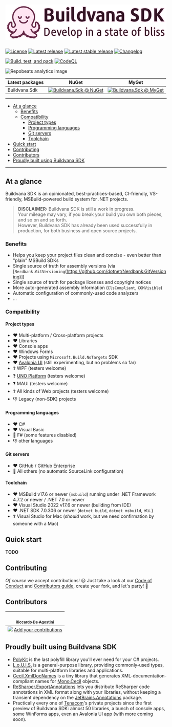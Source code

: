 # ![Buildvana SDK](graphics/Readme.png)

[![License](https://badgen.net/badge/license/MIT/blue)](https://github.com/Tenacom/Buildvana.Sdk/blob/main/LICENSE)
[![Latest release](https://badgen.net/github/release/Tenacom/Buildvana.Sdk?label=latest)](https://github.com/Tenacom/Buildvana.Sdk/releases)
[![Latest stable release](https://badgen.net/github/release/Tenacom/Buildvana.Sdk/stable?label=stable)](https://github.com/Tenacom/Buildvana.Sdk/releases)
[![Changelog](https://badgen.net/badge/changelog/Keep%20a%20Changelog%20v1.0.0/orange)](https://github.com/Tenacom/Buildvana.Sdk/blob/main/CHANGELOG.md)

[![Build, test, and pack](https://github.com/Tenacom/Buildvana.Sdk/actions/workflows/build-test-pack.yml/badge.svg)](https://github.com/Tenacom/Buildvana.Sdk/actions/workflows/build-test-pack.yml)
[![CodeQL](https://github.com/Tenacom/Buildvana.Sdk/actions/workflows/codeql-analysis.yml/badge.svg)](https://github.com/Tenacom/Buildvana.Sdk/actions/workflows/codeql-analysis.yml)

![Repobeats analytics image](https://repobeats.axiom.co/api/embed/733fff6e0c96c981b6229b450fdf4df3e1b4e584.svg "Repobeats analytics image")

| Latest packages | NuGet | MyGet |
|-----------------|-------|-------|
| Buildvana.Sdk | [![Buildvana.Sdk @ NuGet](https://badgen.net/nuget/v/Buildvana.Sdk?icon=nuget&label=)](https://nuget.org/packages/Buildvana.Sdk) | [![Buildvana.Sdk @ MyGet](https://img.shields.io/myget/tenacom-preview/vpre/Buildvana.Sdk?label=&color=orange)](https://www.myget.org/feed/tenacom-preview/package/nuget/Buildvana.Sdk) |

---

- [At a glance](#at-a-glance)
  - [Benefits](#benefits)
  - [Compatibility](#compatibility)
    - [Project types](#project-types)
    - [Programming languages](#programming-languages)
    - [Git servers](#git-servers)
    - [Toolchain](#toolchain)
- [Quick start](#quick-start)
- [Contributing](#contributing)
- [Contributors](#contributors)
- [Proudly built using Buildvana SDK](#proudly-built-using-buildvana-sdk)

---

## At a glance

Buildvana SDK is an opinionated, best-practices-based, CI-friendly, VS-friendly, MSBuild-powered build system for .NET projects.

> **DISCLAIMER:** Buildvana SDK is still a work in progress.  
Your mileage may vary, if you break your build you own both pieces, and so on and so forth.  
However, Buildvana SDK has already been used successfully in production, for both business and open source projects.

### Benefits

- Helps you keep your project files clean and concise - even better than "plain" MSBuild SDKs
- Single source of truth for assembly versions (via [`Nerdbank.GitVersioning`(https://github.com/dotnet/Nerdbank.GitVersioning)])
- Single source of truth for package licenses and copyright notices
- More auto-generated assembly information (`ClsCompliant`, `COMVisible`)
- Automatic configuration of commonly-used code analyzers
- ...

### Compatibility

#### Project types

- :heart: Multi-platform / Cross-platform projects
- :heart: Libraries
- :heart: Console apps
- :heart: Windows Forms
- :heart: Projects using `Microsoft.Build.NoTargets` SDK
- :heart: [Avalonia UI](https://avaloniaui.net) (still experimenting, but no problems so far)
- :question: WPF (testers welcome)
- :question: [UNO Platform](https://platform.uno) (testers welcome)
- :question: MAUI (testers welcome)
- :question: All kinds of Web projects (testers welcome)
- :thumbsdown: Legacy (non-SDK) projects

#### Programming languages

- :heart: C#
- :heart: Visual Basic
- :yellow_heart: F# (some features disabled)
- :thumbsdown: other languages

#### Git servers

- :heart: GitHub / GitHub Enterprise
- :yellow_heart: All others (no automatic SourceLink configuration)

#### Toolchain

- :heart: MSBuild v17.6 or newer (`msbuild`) running under .NET Framework 4.7.2 or newer / .NET 7.0 or newer
- :heart: Visual Studio 2022 v17.6 or newer (building from IDE)
- :heart: .NET SDK 7.0.306 or newer (`dotnet build`, `dotnet msbuild`, etc.)
- :question: Visual Studio for Mac (_should_ work, but we need confirmation by someone with a Mac)

## Quick start

**TODO**

## Contributing

_Of course_ we accept contributions! :smiley: Just take a look at our [Code of Conduct](https://github.com/Tenacom/.github/blob/main/CODE_OF_CONDUCT.md) and [Contributors guide](https://github.com/Tenacom/.github/blob/main/CONTRIBUTING.md), create your fork, and let's party! :tada:

## Contributors

<!-- ALL-CONTRIBUTORS-LIST:START - Do not remove or modify this section -->
<!-- prettier-ignore-start -->
<!-- markdownlint-disable -->
<table>
  <tbody>
    <tr>
      <td align="center"><a href="https://github.com/rdeago"><img src="https://avatars.githubusercontent.com/u/139223?v=4" width="100px;" alt=""/><br /><sub><b>Riccardo De Agostini</b></sub></a></td>
    </tr>
  </tbody>
  <tfoot>
    <tr>
      <td align="center" size="13px" colspan="7">
        <img src="https://raw.githubusercontent.com/all-contributors/all-contributors-cli/1b8533af435da9854653492b1327a23a4dbd0a10/assets/logo-small.svg">
          <a href="https://all-contributors.js.org/docs/en/bot/usage">Add your contributions</a>
        </img>
      </td>
    </tr>
  </tfoot>
</table>

<!-- markdownlint-restore -->
<!-- prettier-ignore-end -->

<!-- ALL-CONTRIBUTORS-LIST:END -->

## Proudly built using Buildvana SDK

- [PolyKit](https://github.com/Buildvana/PolyKit) is the last polyfill library you'll ever need for your C# projects.
- [L.o.U.I.S.](https://github.com/Tenacom/Louis) is a general-purpose library, providing commonly-used types, suitable for multi-platform libraries and applications.
- [Cecil.XmlDocNames](https://github.com/Tenacom/Cecil.XmlDocNames) is a tiny library that generates XML-documentation-compliant names for [Mono.Cecil](https://github.com/jbevain/cecil) objects.
- [ReSharper.ExportAnnotations](https://github.com/Tenacom/ReSharper.ExportAnnotations) lets you distribute ReSharper code annotations in XML format along with your libraries, without keeping a transient dependency on the [JetBrains.Annotations](https://www.nuget.org/packages/JetBrains.Annotations) package.
- Practically every one of [Tenacom](https://github.com/Tenacom)'s private projects since the first preview of Buildvana SDK: almost 50 libraries, a bunch of console apps, some WinForms apps, even an Avalonia UI app (with more coming soon).
